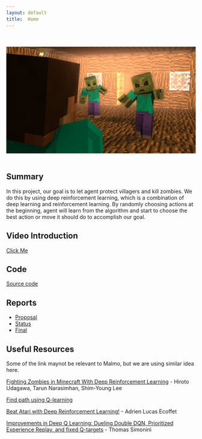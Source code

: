```yaml
---
layout: default
title:  Home
---
```

<br><br>
<img src="image/img.jpg">
<br><br>
## Summary

In this project, our goal is to let agent protect villagers and kill zombies. We do this by using deep reinforcement learning, which is a combination of deep learning and reinforcement learning. By randomly choosing actions at the beginning, agent will learn from the algorithm and start to choose the best action or move it should do to accomplish our goal. 

## Video Introduction

[Click Me](https://youtu.be/r0cGpFkzpt0)


## Code
[Source code](https://github.com/jiacheh4/Sirius-3)


## Reports

- [Proposal](https://jiacheh4.github.io/Sirius-3/proposal.html)
- [Status](https://jiacheh4.github.io/Sirius-3/status.html)
- [Final](https://jiacheh4.github.io/Sirius-3/final.html)

## Useful Resources

Some of the link maynot be relevant to Malmo, but we are using similar idea here.

[Fighting Zombies in Minecraft With Deep Reinforcement Learning](http://cs229.stanford.edu/proj2016/report/UdagawaLeeNarasimhan-FightingZombiesInMinecraftWithDeepReinforcementLearning-report.pdf) - Hiroto Udagawa, Tarun Narasimhan, Shim-Young Lee

[Find path using Q-learning](https://www.youtube.com/watch?v=9XRL6d-yxp4)

[Beat Atari with Deep Reinforcement Learning!](https://becominghuman.ai/lets-build-an-atari-ai-part-1-dqn-df57e8ff3b26) - Adrien Lucas Ecoffet

[Improvements in Deep Q Learning: Dueling Double DQN, Prioritized Experience Replay, and fixed Q-targets](https://medium.freecodecamp.org/improvements-in-deep-q-learning-dueling-double-dqn-prioritized-experience-replay-and-fixed-58b130cc5682) - Thomas Simonini
